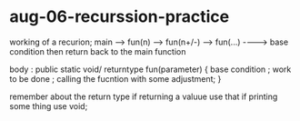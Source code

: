 # aug-06-recurssion-practice
working of a recurion;
main --> fun(n) --> fun(n+/-) --> fun(...) ----> base condition then return back to the main function 


body :
public static void/ returntype  fun(parameter)
{
  base condition ;
  work to be done ;
  calling the fucntion with some adjustment;
}


remember about the return type if returning a valuue use that if printing some thing use void;
